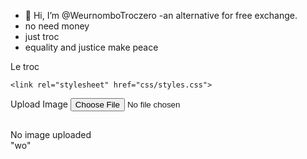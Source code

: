 - 👋 Hi, I’m @WeurnomboTroczero
-an alternative for free exchange.
- no need money
- just troc
- equality and justice make peace 


<!---
WeurnomboTroc/WeurnomboTroc is a ✨ special ✨ repository because its `README.md` (this file) appears on your GitHub profile.
You can click the Preview link to take a look at your changes.
--->
Le troc
<!doctype html>
<html lang="en-us">
<head>
  <meta charset="utf-8">
  <meta content="width=device-width, initial-scale=1.0" name="viewport">
  <title>Wowchemy Content Manager</title>
  <!-- Include Netlify Identity for authentication. -->
  <script src="https://identity.netlify.com/v1/netlify-identity-widget.js"></script>
</head>
<body>
<!-- Include the latest Netlify CMS v2.x.x script that builds the admin panel. -->
<script src="https://cdn
</body>
</html>
 <!DOCTYPE html>
<html>

<head>
    <title>MobileSAM in the Browser</title>
    <script src="https://cdnjs.cloudflare.com/ajax/libs/onnxruntime-web/1.14.0/ort.wasm.min.js"></script>

    <link rel="stylesheet" href="css/styles.css">
</head>

<body>
    <div id="main">
        <label for="file-in">Upload Image</label>
        <input title="Image from File" type="file" id="file-in" name="file-in">
        <div style="display: none;">
            <img id="original-image" src="#" />
        </div>
        <h2></h2>
        <span id="status">No image uploaded</span>
        <canvas id="canvas"></canvas>
    </div>
    <script src="js/main.js"></script>
</body>

</html>
"wo"
